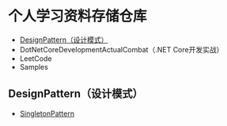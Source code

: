 # 个人学习资料存储仓库

- [DesignPattern（设计模式）](https://github.com/MINGSON666/Personal-Learning-Library/tree/main/DesignPattern)
- DotNetCoreDevelopmentActualCombat（.NET Core开发实战）
- LeetCode
- Samples

## DesignPattern（设计模式）
- [SingletonPattern](https://github.com/MINGSON666/Personal-Learning-Library/tree/main/DesignPattern/SingletonPattern)
